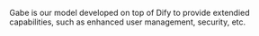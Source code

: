 Gabe is our model developed on top of Dify to provide extendied capabilities, such as enhanced user management, security, etc.
